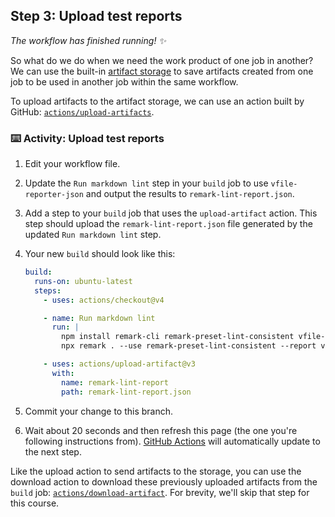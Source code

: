 ## Step 3: Upload test reports

_The workflow has finished running! :sparkles:_

So what do we do when we need the work product of one job in another? We can use the built-in [artifact storage](https://docs.github.com/actions/advanced-guides/storing-workflow-data-as-artifacts) to save artifacts created from one job to be used in another job within the same workflow.

To upload artifacts to the artifact storage, we can use an action built by GitHub: [`actions/upload-artifacts`](https://github.com/actions/upload-artifact).

### :keyboard: Activity: Upload test reports

1. Edit your workflow file.
1. Update the `Run markdown lint` step in your `build` job to use `vfile-reporter-json` and output the results to `remark-lint-report.json`.
1. Add a step to your `build` job that uses the `upload-artifact` action. This step should upload the `remark-lint-report.json` file generated by the updated `Run markdown lint` step.
1. Your new `build` should look like this:

   ```yml
   build:
     runs-on: ubuntu-latest
     steps:
       - uses: actions/checkout@v4

       - name: Run markdown lint
         run: |
           npm install remark-cli remark-preset-lint-consistent vfile-reporter-json
           npx remark . --use remark-preset-lint-consistent --report vfile-reporter-json 2> remark-lint-report.json

       - uses: actions/upload-artifact@v3
         with:
           name: remark-lint-report
           path: remark-lint-report.json
   ```

1. Commit your change to this branch.
1. Wait about 20 seconds and then refresh this page (the one you're following instructions from). [GitHub Actions](https://docs.github.com/actions) will automatically update to the next step.

Like the upload action to send artifacts to the storage, you can use the download action to download these previously uploaded artifacts from the `build` job: [`actions/download-artifact`](https://github.com/actions/download-artifact). For brevity, we'll skip that step for this course.
